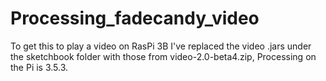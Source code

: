 # Processing_fadecandy_video

To get this to play a video on RasPi 3B I've replaced the video .jars under the sketchbook folder with those from video-2.0-beta4.zip, Processing on the Pi is 3.5.3.